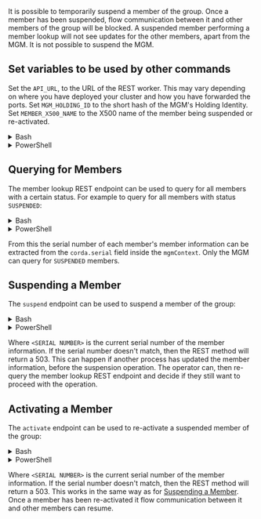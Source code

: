 It is possible to temporarily suspend a member of the group. 
Once a member has been suspended, flow communication between it and other members of the group will be blocked.
A suspended member performing a member lookup will not see updates for the other members, apart from the MGM.
It is not possible to suspend the MGM.

## Set variables to be used by other commands

Set the `API_URL`, to the URL of the REST worker.
This may vary depending on where you have deployed your cluster and how you have forwarded the ports.
Set `MGM_HOLDING_ID` to the short hash of the MGM's Holding Identity.
Set `MEMBER_X500_NAME` to the X500 name of the member being suspended or re-activated.

<details>
<summary>Bash</summary>

For example:
```
REST_HOST=localhost
REST_PORT=8888
export API_URL="https://$REST_HOST:$REST_PORT/api/v1"
export MGM_HOLDING_ID="<MGM Holding ID>"
export MEMBER_X500_NAME="<Member X500 Name>"
```

</details>
<details>
<summary>PowerShell</summary>

```PowerShell
$REST_HOST = "localhost"
$REST_PORT = 8888
$API_URL = "https://$REST_HOST`:$REST_PORT/api/v1"
$MGM_HOLDING_ID = "<MGM Holding ID>"
$MEMBER_X500_NAME = "<Member X500 Name>"
$AUTH_INFO = [Convert]::ToBase64String([Text.Encoding]::ASCII.GetBytes(("admin:admin" -f $username,$password)))
```
</details>

## Querying for Members

The member lookup REST endpoint can be used to query for all members with a certain status.
For example to query for all members with status `SUSPENDED`:

<details>
<summary>Bash</summary>

```bash
curl --insecure -u admin:admin -X 'GET' "$API_URL/members/$MGM_HOLDING_ID?statuses=SUSPENDED"
```

</details>

<details>
<summary>PowerShell</summary>

```powershell
Invoke-RestMethod -SkipCertificateCheck  -Headers @{Authorization=("Basic {0}" -f $AUTH_INFO)}`
   -Method Get -Uri $API_URL/members/$MGM_HOLDING_ID`?statuses=SUSPENDED
```

</details>

From this the serial number of each member's member information can be extracted from the `corda.serial` field inside the `mgmContext`.
Only the MGM can query for `SUSPENDED` members.

## Suspending a Member

The `suspend` endpoint can be used to suspend a member of the group:

<details>
<summary>Bash</summary>

```bash
curl --insecure -u admin:admin -X 'POST' "$API_URL/mgm/$MGM_HOLDING_ID/suspend" -H 'Content-Type: application/json' \
 -d '{"x500Name": '\"$MEMBER_X500_NAME\"', "serialNumber": "<SERIAL NUMBER>"}'
```
</details>

<details>
<summary>PowerShell</summary>

```powershell
Invoke-RestMethod -SkipCertificateCheck  -Headers @{Authorization=("Basic {0}" -f $AUTH_INFO)}`
  -Method Post -Uri $API_URL/mgm/$MGM_HOLDING_ID/suspend -Body (ConvertTo-Json -Depth 1 @{
  x500Name = $MEMBER_X500_NAME; serialNumber = <SERIAL NUMBER>})
```
</details>

Where `<SERIAL NUMBER>` is the current serial number of the member information.
If the serial number doesn't match, then the REST method will return a 503.
This can happen if another process has updated the member information, before the suspension operation.
The operator can, then re-query the member lookup REST endpoint and decide if they still want to proceed with the operation.

## Activating a Member

The `activate` endpoint can be used to re-activate a suspended member of the group:

<details>
<summary>Bash</summary>

```bash
curl --insecure -u admin:admin -X 'POST' "$API_URL/mgm/$MGM_HOLDING_ID/activate" -H 'Content-Type: application/json' \
 -d '{"x500Name": '\"$MEMBER_X500_NAME\"', "serialNumber": "<SERIAL NUMBER>"}'
```

</details>

<details>
<summary>PowerShell</summary>

```powershell
Invoke-RestMethod -SkipCertificateCheck  -Headers @{Authorization=("Basic {0}" -f $AUTH_INFO)}`
  -Method Post -Uri $API_URL/mgm/$MGM_HOLDING_ID/activate -Body (ConvertTo-Json -Depth 1 @{
  x500Name = $MEMBER_X500_NAME; serialNumber = <SERIAL NUMBER>})
```
</details>

Where `<SERIAL NUMBER>` is the current serial number of the member information.
If the serial number doesn't match, then the REST method will return a 503.
This works in the same way as for [Suspending a Member](#suspending-a-Member).
Once a member has been re-activated it flow communication between it and other members can resume.